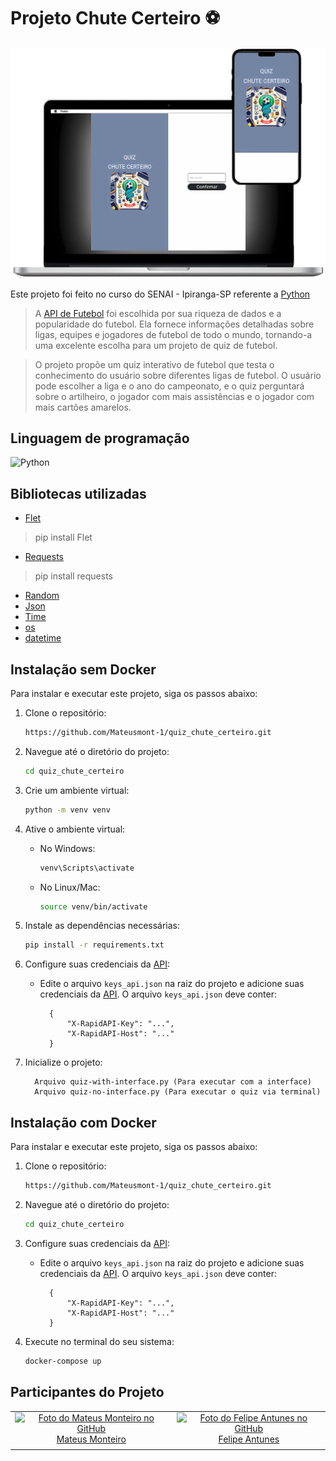 # Projeto Chute Certeiro ⚽

  ![Tela inicial](assets/images/chute-certeiro.png)

Este projeto foi feito no curso do SENAI - Ipiranga-SP referente a [Python](https://www.sp.senai.br/curso/programacao-em-python/102657)

>A [API de Futebol](https://www.api-football.com/documentation-v3#section/Authentication/API-SPORTS-Account) foi escolhida por sua riqueza de dados e a popularidade do futebol. Ela fornece informações detalhadas sobre ligas, equipes e jogadores de futebol de todo o mundo, tornando-a uma excelente escolha para um projeto de quiz de futebol.

> O projeto propõe um quiz interativo de futebol que testa o conhecimento do usuário sobre diferentes ligas de futebol. O usuário pode escolher a liga e o ano do campeonato, e o quiz perguntará sobre o artilheiro, o jogador com mais assistências e o jogador com mais cartões amarelos. 

## Linguagem de programação
![Python](https://img.shields.io/badge/python-3670A0?style=for-the-badge&logo=python&logoColor=ffdd54)

## Bibliotecas utilizadas

- [Flet](https://flet.dev/docs/)
> pip install Flet
- [Requests](https://pypi.org/project/requests/)
> pip install requests
- [Random](https://docs.python.org/pt-br/3/library/random.html)
- [Json](https://docs.python.org/3/library/json.html)
- [Time](https://docs.python.org/3/library/time.html)
- [os](https://docs.python.org/3/library/os.html)
- [datetime](https://docs.python.org/3/library/datetime.html)

## Instalação sem Docker

Para instalar e executar este projeto, siga os passos abaixo:

1. Clone o repositório:
    ```bash
    https://github.com/Mateusmont-1/quiz_chute_certeiro.git
    ```

2. Navegue até o diretório do projeto:
    ```bash
    cd quiz_chute_certeiro
    ```

3. Crie um ambiente virtual:
    ```bash
    python -m venv venv
    ```

4. Ative o ambiente virtual:

    - No Windows:
      ```bash
      venv\Scripts\activate
      ```
    - No Linux/Mac:
      ```bash
      source venv/bin/activate
      ```

5. Instale as dependências necessárias:
    ```bash
    pip install -r requirements.txt
    ```

6. Configure suas credenciais da [API](https://www.api-football.com/documentation-v3#section/Authentication/API-SPORTS-Account):
    - Edite o arquivo `keys_api.json` na raiz do projeto e adicione suas credenciais da [API](https://www.api-football.com/documentation-v3#section/Authentication/API-SPORTS-Account). O arquivo `keys_api.json` deve conter:
      ```
        {
            "X-RapidAPI-Key": "...",
            "X-RapidAPI-Host": "..."
        }
      ```

7. Inicialize o projeto:
      ```
        Arquivo quiz-with-interface.py (Para executar com a interface)
        Arquivo quiz-no-interface.py (Para executar o quiz via terminal)
      ```

## Instalação com Docker

Para instalar e executar este projeto, siga os passos abaixo:

1. Clone o repositório:
    ```bash
    https://github.com/Mateusmont-1/quiz_chute_certeiro.git
    ```

2. Navegue até o diretório do projeto:
    ```bash
    cd quiz_chute_certeiro
    ```

3. Configure suas credenciais da [API](https://www.api-football.com/documentation-v3#section/Authentication/API-SPORTS-Account):
    - Edite o arquivo `keys_api.json` na raiz do projeto e adicione suas credenciais da [API](https://www.api-football.com/documentation-v3#section/Authentication/API-SPORTS-Account). O arquivo `keys_api.json` deve conter:
      ```
        {
            "X-RapidAPI-Key": "...",
            "X-RapidAPI-Host": "..."
        }
      ```

4. Execute no terminal do seu sistema:
    ```bash
    docker-compose up
    ```


## Participantes do Projeto

<table>
	<tr>
    	<td align="center">
            <a href="https://github.com/Mateusmont-1">
            <img src="https://avatars.githubusercontent.com/u/157054673?v=4" width="100px;" alt="Foto do Mateus Monteiro no GitHub"/><br>
            <sub>
                <a href="https://github.com/Mateusmont-1"> Mateus Monteiro</a>
            </sub>
            </a>
        </td>
        <td align="center">
            <a href="https://github.com/FelipeHAC">
            <img src="https://avatars.githubusercontent.com/u/164200405?v=4" width="100px;" alt="Foto do Felipe Antunes no GitHub"/><br>
            <sub>
                <a href="https://github.com/FelipeHAC"> Felipe Antunes</a>
            </sub>
            </a>
        </td>
    </tr>
</table>
